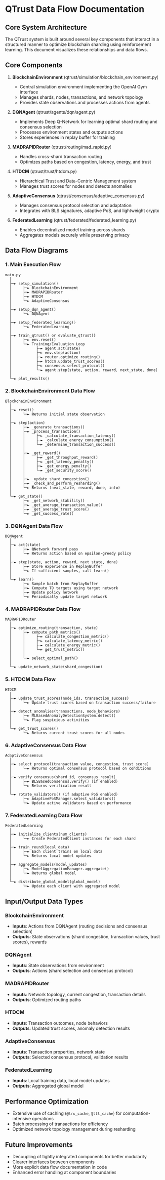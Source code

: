 # QTrust Data Flow Documentation

## Core System Architecture

The QTrust system is built around several key components that interact in a structured manner to optimize blockchain sharding using reinforcement learning. This document visualizes these relationships and data flows.

## Core Components

1. **BlockchainEnvironment** (qtrust/simulation/blockchain_environment.py)
   - Central simulation environment implementing the OpenAI Gym interface
   - Manages shards, nodes, transactions, and network topology
   - Provides state observations and processes actions from agents

2. **DQNAgent** (qtrust/agents/dqn/agent.py)
   - Implements Deep Q-Network for learning optimal shard routing and consensus selection
   - Processes environment states and outputs actions
   - Stores experiences in replay buffer for training

3. **MADRAPIDRouter** (qtrust/routing/mad_rapid.py)
   - Handles cross-shard transaction routing
   - Optimizes paths based on congestion, latency, energy, and trust

4. **HTDCM** (qtrust/trust/htdcm.py)
   - Hierarchical Trust and Data-Centric Management system
   - Manages trust scores for nodes and detects anomalies

5. **AdaptiveConsensus** (qtrust/consensus/adaptive_consensus.py)
   - Manages consensus protocol selection and adaptation
   - Integrates with BLS signatures, adaptive PoS, and lightweight crypto

6. **FederatedLearning** (qtrust/federated/federated_learning.py)
   - Enables decentralized model training across shards
   - Aggregates models securely while preserving privacy

## Data Flow Diagrams

### 1. Main Execution Flow

```
main.py
  │
  ├─► setup_simulation()
  │     ├─► BlockchainEnvironment
  │     ├─► MADRAPIDRouter
  │     ├─► HTDCM
  │     └─► AdaptiveConsensus
  │
  ├─► setup_dqn_agent()
  │     └─► DQNAgent
  │
  ├─► setup_federated_learning()
  │     └─► FederatedLearning
  │
  ├─► train_qtrust() or evaluate_qtrust()
  │     ├─► env.reset()
  │     └─► Training/Evaluation Loop
  │           ├─► agent.act(state)
  │           ├─► env.step(action)
  │           ├─► router.optimize_routing()
  │           ├─► htdcm.update_trust_scores()
  │           ├─► consensus.select_protocol()
  │           └─► agent.step(state, action, reward, next_state, done)
  │
  └─► plot_results()
```

### 2. BlockchainEnvironment Data Flow

```
BlockchainEnvironment
  │
  ├─► reset()
  │     └─► Returns initial state observation
  │
  ├─► step(action)
  │     ├─► _generate_transactions()
  │     ├─► _process_transaction()
  │     │     ├─► _calculate_transaction_latency()
  │     │     ├─► _calculate_energy_consumption()
  │     │     └─► _determine_transaction_success()
  │     │
  │     ├─► _get_reward()
  │     │     ├─► _get_throughput_reward()
  │     │     ├─► _get_latency_penalty()
  │     │     ├─► _get_energy_penalty()
  │     │     └─► _get_security_score()
  │     │
  │     ├─► _update_shard_congestion()
  │     ├─► _check_and_perform_resharding()
  │     └─► Returns (next_state, reward, done, info)
  │
  └─► get_state()
        ├─► _get_network_stability()
        ├─► _get_average_transaction_value()
        ├─► _get_average_trust_score()
        └─► _get_success_rate()
```

### 3. DQNAgent Data Flow

```
DQNAgent
  │
  ├─► act(state)
  │     ├─► QNetwork forward pass
  │     └─► Returns action based on epsilon-greedy policy
  │
  ├─► step(state, action, reward, next_state, done)
  │     ├─► Store experience in ReplayBuffer
  │     └─► If sufficient samples, call learn()
  │
  └─► learn()
        ├─► Sample batch from ReplayBuffer
        ├─► Compute TD targets using target network
        ├─► Update policy network
        └─► Periodically update target network
```

### 4. MADRAPIDRouter Data Flow

```
MADRAPIDRouter
  │
  ├─► optimize_routing(transaction, state)
  │     ├─► compute_path_metrics()
  │     │     ├─► calculate_congestion_metric()
  │     │     ├─► calculate_latency_metric()
  │     │     ├─► calculate_energy_metric()
  │     │     └─► get_trust_metric()
  │     │
  │     └─► select_optimal_path()
  │
  └─► update_network_state(shard_congestion)
```

### 5. HTDCM Data Flow

```
HTDCM
  │
  ├─► update_trust_scores(node_ids, transaction_success)
  │     └─► Update trust scores based on transaction success/failure
  │
  ├─► detect_anomalies(transactions, node_behaviors)
  │     ├─► MLBasedAnomalyDetectionSystem.detect()
  │     └─► Flag suspicious activities
  │
  └─► get_trust_scores()
        └─► Returns current trust scores for all nodes
```

### 6. AdaptiveConsensus Data Flow

```
AdaptiveConsensus
  │
  ├─► select_protocol(transaction_value, congestion, trust_score)
  │     └─► Returns optimal consensus protocol based on conditions
  │
  ├─► verify_consensus(shard_id, consensus_result)
  │     ├─► BLSBasedConsensus.verify() (if enabled)
  │     └─► Returns verification result
  │
  └─► rotate_validators() (if adaptive PoS enabled)
        ├─► AdaptivePoSManager.select_validators()
        └─► Update active validators based on performance
```

### 7. FederatedLearning Data Flow

```
FederatedLearning
  │
  ├─► initialize_clients(num_clients)
  │     └─► Create FederatedClient instances for each shard
  │
  ├─► train_round(local_data)
  │     ├─► Each client trains on local data
  │     └─► Returns local model updates
  │
  ├─► aggregate_models(model_updates)
  │     ├─► ModelAggregationManager.aggregate()
  │     └─► Returns global model
  │
  └─► distribute_global_model(global_model)
        └─► Update each client with aggregated model
```

## Input/Output Data Types

### BlockchainEnvironment
- **Inputs**: Actions from DQNAgent (routing decisions and consensus selection)
- **Outputs**: State observations (shard congestion, transaction values, trust scores), rewards

### DQNAgent
- **Inputs**: State observations from environment
- **Outputs**: Actions (shard selection and consensus protocol)

### MADRAPIDRouter
- **Inputs**: Network topology, current congestion, transaction details
- **Outputs**: Optimized routing paths

### HTDCM
- **Inputs**: Transaction outcomes, node behaviors
- **Outputs**: Updated trust scores, anomaly detection results

### AdaptiveConsensus
- **Inputs**: Transaction properties, network state
- **Outputs**: Selected consensus protocol, validation results

### FederatedLearning
- **Inputs**: Local training data, local model updates
- **Outputs**: Aggregated global model

## Performance Optimization
- Extensive use of caching (`@lru_cache`, `@ttl_cache`) for computation-intensive operations
- Batch processing of transactions for efficiency
- Optimized network topology management during resharding

## Future Improvements
- Decoupling of tightly integrated components for better modularity
- Clearer interfaces between components
- More explicit data flow documentation in code
- Enhanced error handling at component boundaries 